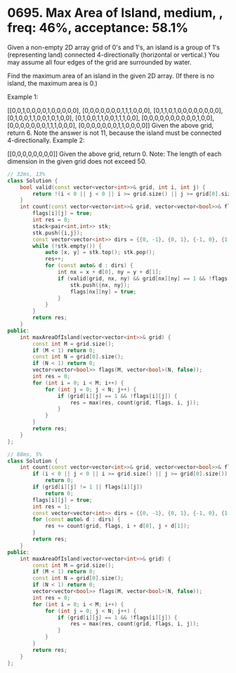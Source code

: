 # 0695. Max Area of Island, medium, , freq: 46%, acceptance: 58.1%

Given a non-empty 2D array grid of 0's and 1's, an island is a group of 1's (representing land) connected 4-directionally (horizontal or vertical.) You may assume all four edges of the grid are surrounded by water.

Find the maximum area of an island in the given 2D array. (If there is no island, the maximum area is 0.)

Example 1:

[[0,0,1,0,0,0,0,1,0,0,0,0,0],
 [0,0,0,0,0,0,0,1,1,1,0,0,0],
 [0,1,1,0,1,0,0,0,0,0,0,0,0],
 [0,1,0,0,1,1,0,0,1,0,1,0,0],
 [0,1,0,0,1,1,0,0,1,1,1,0,0],
 [0,0,0,0,0,0,0,0,0,0,1,0,0],
 [0,0,0,0,0,0,0,1,1,1,0,0,0],
 [0,0,0,0,0,0,0,1,1,0,0,0,0]]
Given the above grid, return 6. Note the answer is not 11, because the island must be connected 4-directionally.
Example 2:

[[0,0,0,0,0,0,0,0]]
Given the above grid, return 0.
Note: The length of each dimension in the given grid does not exceed 50.

```c++
// 32ms, 13%
class Solution {
    bool valid(const vector<vector<int>>& grid, int i, int j) {
        return !(i < 0 || j < 0 || i >= grid.size() || j >= grid[0].size());
    }
    int count(const vector<vector<int>>& grid, vector<vector<bool>>& flags, int i, int j) {
        flags[i][j] = true;
        int res = 0;
        stack<pair<int,int>> stk;
        stk.push({i,j});
        const vector<vector<int>> dirs = {{0, -1}, {0, 1}, {-1, 0}, {1, 0}};
        while (!stk.empty()) {
            auto [x, y] = stk.top(); stk.pop();
            res++;
            for (const auto& d : dirs) {
                int nx = x + d[0], ny = y + d[1];
                if (valid(grid, nx, ny) && grid[nx][ny] == 1 && !flags[nx][ny]) {
                    stk.push({nx, ny});
                    flags[nx][ny] = true;
                }
            }
        }
        return res;
    }
public:
    int maxAreaOfIsland(vector<vector<int>>& grid) {
        const int M = grid.size();
        if (M < 1) return 0;
        const int N = grid[0].size();
        if (N < 1) return 0;
        vector<vector<bool>> flags(M, vector<bool>(N, false));
        int res = 0;
        for (int i = 0; i < M; i++) {
            for (int j = 0; j < N; j++) {
                if (grid[i][j] == 1 && !flags[i][j]) {
                    res = max(res, count(grid, flags, i, j));
                }
            }
        }
        return res;
    }
};

// 88ms, 5%
class Solution {
    int count(const vector<vector<int>>& grid, vector<vector<bool>>& flags, int i, int j) {
        if (i < 0 || j < 0 || i >= grid.size() || j >= grid[0].size())
            return 0;
        if (grid[i][j] != 1 || flags[i][j])
            return 0;
        flags[i][j] = true;
        int res = 1;
        const vector<vector<int>> dirs = {{0, -1}, {0, 1}, {-1, 0}, {1, 0}};
        for (const auto& d : dirs) {
            res += count(grid, flags, i + d[0], j + d[1]);
        }
        return res;
    }
public:
    int maxAreaOfIsland(vector<vector<int>>& grid) {
        const int M = grid.size();
        if (M < 1) return 0;
        const int N = grid[0].size();
        if (N < 1) return 0;
        vector<vector<bool>> flags(M, vector<bool>(N, false));
        int res = 0;
        for (int i = 0; i < M; i++) {
            for (int j = 0; j < N; j++) {
                if (grid[i][j] == 1 && !flags[i][j]) {
                    res = max(res, count(grid, flags, i, j));
                }
            }
        }
        return res;
    }
};
```
